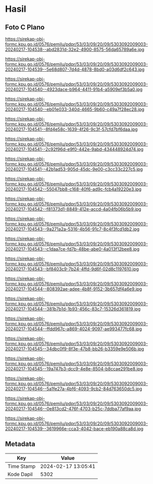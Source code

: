 # Hasil

## Foto C Plano

https://sirekap-obj-formc.kpu.go.id/0576/pemilu/pdpr/53/03/09/20/09/5303092009003-20240217-104538--abd2831d-32e2-4900-8575-56da65789a6e.jpg

https://sirekap-obj-formc.kpu.go.id/0576/pemilu/pdpr/53/03/09/20/09/5303092009003-20240217-104539--5e68d807-7d4d-4878-8bd0-a03d6df2c643.jpg

https://sirekap-obj-formc.kpu.go.id/0576/pemilu/pdpr/53/03/09/20/09/5303092009003-20240217-104540--4923dace-b964-4411-91b4-a5909ef3b5a0.jpg

https://sirekap-obj-formc.kpu.go.id/0576/pemilu/pdpr/53/03/09/20/09/5303092009003-20240217-104540--eb01e033-340d-4665-9b60-c49a7f28ec28.jpg

https://sirekap-obj-formc.kpu.go.id/0576/pemilu/pdpr/53/03/09/20/09/5303092009003-20240217-104541--8fd4e58c-1639-4f26-9c3f-57cfd7bf6daa.jpg

https://sirekap-obj-formc.kpu.go.id/0576/pemilu/pdpr/53/03/09/20/09/5303092009003-20240217-104541--2c92f96d-e9f0-442e-9abd-434448924d74.jpg

https://sirekap-obj-formc.kpu.go.id/0576/pemilu/pdpr/53/03/09/20/09/5303092009003-20240217-104541--42b1ad53-905d-45dc-9e00-c3cc33c227c5.jpg

https://sirekap-obj-formc.kpu.go.id/0576/pemilu/pdpr/53/03/09/20/09/5303092009003-20240217-104542--55047bb8-c168-40f6-ad9c-fcb4a19220e3.jpg

https://sirekap-obj-formc.kpu.go.id/0576/pemilu/pdpr/53/03/09/20/09/5303092009003-20240217-104542--f81373d1-8849-412e-accd-4a04fb06b5b9.jpg

https://sirekap-obj-formc.kpu.go.id/0576/pemilu/pdpr/53/03/09/20/09/5303092009003-20240217-104543--9a271a2a-5316-4b56-91c7-8c4f3fcd1db2.jpg

https://sirekap-obj-formc.kpu.go.id/0576/pemilu/pdpr/53/03/09/20/09/5303092009003-20240217-104543--c1daa7ce-fd7b-48be-abe0-4a013f12bee8.jpg

https://sirekap-obj-formc.kpu.go.id/0576/pemilu/pdpr/53/03/09/20/09/5303092009003-20240217-104543--bf8403c9-7b24-4ffd-9d6f-02d8c1197610.jpg

https://sirekap-obj-formc.kpu.go.id/0576/pemilu/pdpr/53/03/09/20/09/5303092009003-20240217-104544--808392ae-adee-4b8f-9152-3b657df4a6e9.jpg

https://sirekap-obj-formc.kpu.go.id/0576/pemilu/pdpr/53/03/09/20/09/5303092009003-20240217-104544--381b7b1d-1b93-456c-83c7-15326d361819.jpg

https://sirekap-obj-formc.kpu.go.id/0576/pemilu/pdpr/53/03/09/20/09/5303092009003-20240217-104544--ffdd967c-a869-4024-9097-ae993477fc68.jpg

https://sirekap-obj-formc.kpu.go.id/0576/pemilu/pdpr/53/03/09/20/09/5303092009003-20240217-104545--34dbc0f9-8f3e-47b8-bb26-b3359e9e506b.jpg

https://sirekap-obj-formc.kpu.go.id/0576/pemilu/pdpr/53/03/09/20/09/5303092009003-20240217-104545--19a747b3-dcc9-4e8e-8504-b8ccae291be8.jpg

https://sirekap-obj-formc.kpu.go.id/0576/pemilu/pdpr/53/03/09/20/09/5303092009003-20240217-104546--5a1fe27a-4bf6-4093-9cb2-84d763650dc5.jpg

https://sirekap-obj-formc.kpu.go.id/0576/pemilu/pdpr/53/03/09/20/09/5303092009003-20240217-104546--0e813cd2-476f-4703-b25c-7ddba77af9aa.jpg

https://sirekap-obj-formc.kpu.go.id/0576/pemilu/pdpr/53/03/09/20/09/5303092009003-20240217-104539--3619966e-cca3-4042-bace-eb190a88ca8d.jpg


## Metadata

| Key        | Value               |
| ---------- | ------------------- |
| Time Stamp | 2024-02-17 13:05:41 |
| Kode Dapil | 5302                |




